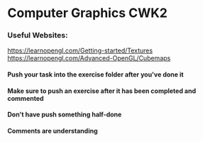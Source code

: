 # Computer Graphics CWK2 
### Useful Websites:
https://learnopengl.com/Getting-started/Textures
https://learnopengl.com/Advanced-OpenGL/Cubemaps
#### Push your task into the exercise folder after you've done it 
#### Make sure to push an exercise after it has been completed and commented
#### Don't have push something half-done
#### Comments are understanding  
